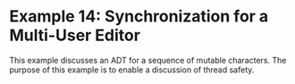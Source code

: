 Example 14: Synchronization for a Multi-User Editor
=========


This example discusses an ADT for a sequence of mutable characters. The purpose of this example is to enable a discussion of thread safety.
